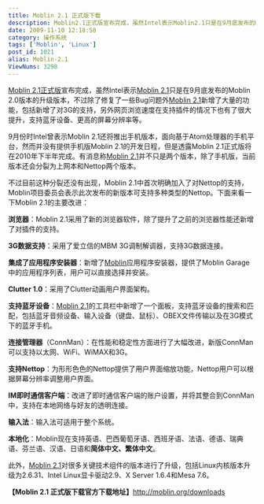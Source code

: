 ```yaml
---
title: Moblin 2.1 正式版下载
description: Moblin2.1正式版宣布完成，虽然Intel表示Moblin2.1只是在9月底发布的Moblin2.0版本的升级版本，不过除了修复了一些Bug问题外Moblin2.1新增了大量的功能，包括新增了对3G的支持，另外网页浏览速度在支持插件的情况下也有了很大提升，支持蓝牙设备、更高的屏幕分辨率等。 9月份时Intel曾表示Moblin2.1还将推出手机版本，面向基于Atom处理器的手机平台，然而并没有提供手机版Moblin2.1的开发日程，但是透露Moblin2.1正式版将在2010年下半年完成。有消息称Moblin2.1并不只是两个版本，除了手机版，当前版本还会分裂为上网本和Nettop两个版本。
date: 2009-11-10 12:18:58
category: 操作系统
tags: ['Moblin', 'Linux']
post_id: 1021
alias: Moblin-2.1
ViewNums: 3298
---
```


[Moblin 2.1正式版](/blog/moblin-21)宣布完成，虽然Intel表示[Moblin 2.1](/blog/moblin-21)只是在9月底发布的Moblin 2.0版本的升级版本，不过除了修复了一些Bug问题外[Moblin 2.1](/blog/moblin-21)新增了大量的功能，包括新增了对3G的支持，另外网页浏览速度在支持插件的情况下也有了很大提升，支持蓝牙设备、更高的屏幕分辨率等。

9月份时Intel曾表示Moblin 2.1还将推出手机版本，面向基于Atom处理器的手机平台，然而并没有提供手机版Moblin 2.1的开发日程，但是透露Moblin 2.1正式版将在2010年下半年完成。有消息称[Moblin 2.1](/blog/moblin-21)并不只是两个版本，除了手机版，当前版本还会分裂为上网本和Nettop两个版本。

不过目前这种分裂还没有出现，Moblin 2.1中首次明确加入了对Nettop的支持，Moblin项目委员会表示此次发布的新版本可支持多种类型的Nettop。下面来看一下Moblin 2.1的主要改进：

**浏览器**：Moblin 2.1采用了新的浏览器软件，除了提升了之前的浏览器性能还新增了对插件的支持。

**3G数据支持**：采用了爱立信的MBM 3G调制解调器，支持3G数据连接。

**集成了应用程序安装器**：新增了[Moblin](/blog/moblin-21)应用程序安装器，提供了Moblin Garage中的应用程序列表，用户可以直接选择并安装。

**Clutter 1.0**：采用了Clutter动画用户界面架构。

**支持蓝牙设备**：[Moblin 2.1](/blog/moblin-21)的工具栏中新增了一个面板，支持蓝牙设备的搜索和匹配，包括蓝牙音频设备、输入设备（键盘、鼠标）、OBEX文件传输以及在3G模式下的蓝牙手机。

**连接管理器**（ConnMan）：在性能和稳定性方面进行了大幅改进，新版ConnMan可以支持以太网、WiFi、WiMAX和3G。

**支持Nettop**：为形形色色的Nettop提供了用户界面缩放功能，Nettop用户可以根据屏幕分辨率调整用户界面。

**IM即时通信客户端**：改进了即时通信客户端的账户设置，并将其整合到ConnMan中，支持在本地网络与好友的透明连接。

**输入法**：输入法可适用于整个系统。

**本地化**：Moblin现在支持英语、巴西葡萄牙语、西班牙语、法语、德语、瑞典语、芬兰语、汉语、日语和**简体中文、繁体中文**。

此外，[Moblin 2.1](/blog/moblin-21)对很多关键技术组件的版本进行了升级，包括Linux内核版本升级为2.6.31、Intel Linux显卡驱动2.9、X Server 1.6.4和Mesa 7.6。

**【Moblin 2.1 正式版下载官方下载地址】**<http://moblin.org/downloads>


